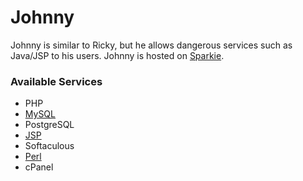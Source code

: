 # Johnny

Johnny is similar to Ricky, but he allows dangerous services such as Java/JSP to his users. Johnny is hosted on [Sparkie](../physical/sparkie.md).

### Available Services

* PHP
* [MySQL](../../management/mysql.md)
* PostgreSQL
* [JSP](../../management/jsp.md)
* Softaculous
* [Perl](../../tutorials/perl.md)
* cPanel

